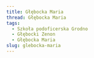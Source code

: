 ```yaml
---
title: Głębocka Maria
thread: Głębocka Maria
tags:
  - Szkoła podoficerska Grodno
  - Głębocki Zenon
  - Głębocka Maria
slug: glebocka-maria
---
```

